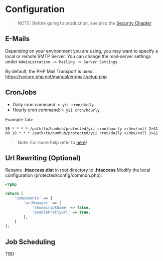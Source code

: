 Configuration
=============

> NOTE: Before going to production, see also the [Security Chapter](security.md)


E-Mails
-------

Depending on your environment you are using, you may want to specify a local or remote SMTP Server.
You can change the mail-server settings under `Administration -> Mailing -> Server Settings`.

By default, the PHP Mail Transport is used. <https://secure.php.net/manual/en/mail.setup.php>



CronJobs
--------

 - Daily cron command: `> yii cron/daily`
 - Hourly cron command: `> yii cron/hourly`

Example Tab:

```
30 * * * * /path/to/humhub/protected/yii cron/hourly >/dev/null 2>&1
00 18 * * * /path/to/humhub/protected/yii cron/daily >/dev/null 2>&1
```
> Note: For more help refer to [here](cron-jobs.md)!

Url Rewriting (Optional)
------------------------

Rename **.htaccess.dist** in root directory to **.htaccess**
Modify the local configuration (protected/config/common.php):

```php
<?php

return [
    'components' => [
        'urlManager' => [
            'showScriptName' => false,
            'enablePrettyUrl' => true,
        ],
    ]
];

```  


Job Scheduling
--------------

TBD
